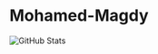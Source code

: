 # Mohamed-Magdy

![GitHub Stats](https://github-readme-stats.vercel.app/api?mohamedmagdy8000=&theme=radical)

